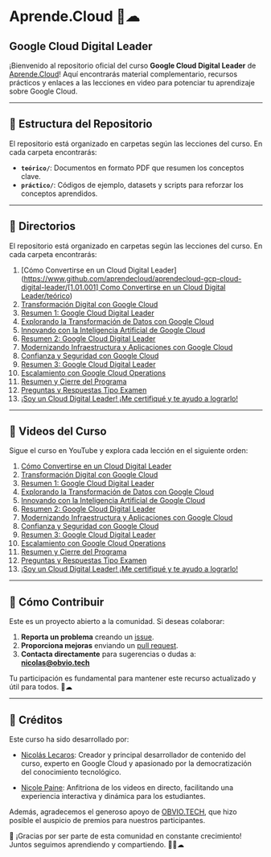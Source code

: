 # Aprende.Cloud 🚀☁  
## Google Cloud Digital Leader

¡Bienvenido al repositorio oficial del curso **Google Cloud Digital Leader** de [Aprende.Cloud](https://www.youtube.com/@aprendecloud)! Aquí encontrarás material complementario, recursos prácticos y enlaces a las lecciones en video para potenciar tu aprendizaje sobre Google Cloud.

---

## 📂 Estructura del Repositorio

El repositorio está organizado en carpetas según las lecciones del curso. En cada carpeta encontrarás:

- **`teórico/`**: Documentos en formato PDF que resumen los conceptos clave.
- **`práctico/`**: Códigos de ejemplo, datasets y scripts para reforzar los conceptos aprendidos.

---

## 📂 Directorios

El repositorio está organizado en carpetas según las lecciones del curso. En cada carpeta encontrarás:

1. [Cómo Convertirse en un Cloud Digital Leader]([https://www.github.com/aprendecloud/aprendecloud-gcp-cloud-digital-leader/[1.01.001] Como Convertirse en un Cloud Digital Leader/teórico](https://github.com/aprendecloud/aprendecloud-gcp-cloud-digital-leader/tree/8d273b6c372af2097ec793e623335be374cd3127/%5B1.01.001%5D%20Como%20Convertirse%20en%20un%20Cloud%20Digital%20Leader))  
2. [Transformación Digital con Google Cloud]()  
3. [Resumen 1: Google Cloud Digital Leader]()  
4. [Explorando la Transformación de Datos con Google Cloud]()  
5. [Innovando con la Inteligencia Artificial de Google Cloud]()  
6. [Resumen 2: Google Cloud Digital Leader]()  
7. [Modernizando Infraestructura y Aplicaciones con Google Cloud]()  
8. [Confianza y Seguridad con Google Cloud]()  
9. [Resumen 3: Google Cloud Digital Leader]()  
10. [Escalamiento con Google Cloud Operations]()  
11. [Resumen y Cierre del Programa]()
12. [Preguntas y Respuestas Tipo Examen]()
13. [¡Soy un Cloud Digital Leader! ¡Me certifiqué y te ayudo a lograrlo!]()

---

## 🎥 Videos del Curso

Sigue el curso en YouTube y explora cada lección en el siguiente orden:

1. [Cómo Convertirse en un Cloud Digital Leader](https://www.youtube.com/watch?v=xcoWfX3k9Pc)  
2. [Transformación Digital con Google Cloud](https://www.youtube.com/watch?v=63smRqCA6bQ)  
3. [Resumen 1: Google Cloud Digital Leader](https://www.youtube.com/watch?v=wNTNe5_psXQ)  
4. [Explorando la Transformación de Datos con Google Cloud](https://www.youtube.com/watch?v=X7INqk9zFHU)  
5. [Innovando con la Inteligencia Artificial de Google Cloud](https://www.youtube.com/watch?v=oiILbePSd0Q)  
6. [Resumen 2: Google Cloud Digital Leader](https://www.youtube.com/watch?v=GOOTn3bl7uw)  
7. [Modernizando Infraestructura y Aplicaciones con Google Cloud](https://www.youtube.com/watch?v=GdVO5zm2Y-4)  
8. [Confianza y Seguridad con Google Cloud](https://www.youtube.com/watch?v=DVTCVZxwVVU)  
9. [Resumen 3: Google Cloud Digital Leader](https://www.youtube.com/watch?v=DJXwRITtFE8)  
10. [Escalamiento con Google Cloud Operations](https://www.youtube.com/watch?v=TvUGFjN0afU)  
11. [Resumen y Cierre del Programa](https://www.youtube.com/watch?v=fupdEbomagg)
12. [Preguntas y Respuestas Tipo Examen](https://www.youtube.com/watch?v=sJ6SM5uTWMg)
13. [¡Soy un Cloud Digital Leader! ¡Me certifiqué y te ayudo a lograrlo!](https://www.youtube.com/watch?v=tzBDj-MUeGM)

---

## 🤝 Cómo Contribuir

Este es un proyecto abierto a la comunidad. Si deseas colaborar:  

1. **Reporta un problema** creando un [issue](https://github.com/aprendecloud/aprendecloud-gcp-cloud-digital-leader/issues).  
2. **Proporciona mejoras** enviando un [pull request](https://github.com/aprendecloud/aprendecloud-gcp-cloud-digital-leader/pulls).  
3. **Contacta directamente** para sugerencias o dudas a: **nicolas@obvio.tech**  

Tu participación es fundamental para mantener este recurso actualizado y útil para todos. 🚀☁

---

## 🌟 Créditos

Este curso ha sido desarrollado por:

- [Nicolás Lecaros](https://www.linkedin.com/in/nicolaslecaros/): Creador y principal desarrollador de contenido del curso, experto en Google Cloud y apasionado por la democratización del conocimiento tecnológico.

- [Nicole Paine](https://www.linkedin.com/in/nicolepainem/): Anfitriona de los videos en directo, facilitando una experiencia interactiva y dinámica para los estudiantes.

Además, agradecemos el generoso apoyo de [OBVIO.TECH](https://www.obvio.tech/), que hizo posible el auspicio de premios para nuestros participantes.


🙏 ¡Gracias por ser parte de esta comunidad en constante crecimiento! Juntos seguimos aprendiendo y compartiendo. 💙🚀☁
